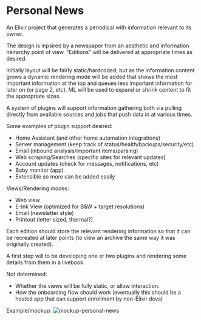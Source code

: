 # Personal News
An Elixir project that generates a periodical with information relevant to its owner.

The design is inpsired by a newspaper from an aesthetic and information
heirarchy point of view. "Editions" will be delivered at appropriate times as
desired.

Initially layout will be fairly static/hardcoded, but as the information
content grows a dynamic rendering mode will be added that shows the most
important information at the top and queues less important information for
later on (or page 2, etc). ML will be used to expand or shrink content to fit
the appropriate sizes.

A system of plugins will support information gathering both via pulling
directly from available sources and jobs that push data in at various times.

Some examples of plugin support desired:
 - Home Assistant (and other home automation integrations)
 - Server management (keep track of status/health/backups/security/etc)
 - Email (inbound analysis/important items/parsing)
 - Web scraping/Searches (specific sites for relevant updates)
 - Account updates (check for messages, notifications, etc)
 - Baby monitor (app)
 - Extensible so more can be added easily

Views/Rendering modes:
 - Web view
 - E-Ink View (optimized for B&W + target resolutions)
 - Email (newsletter style)
 - Printout (letter sized, thermal?)

Each edition should store the relevant rendering information so that it can be
recreated at later points (to view an archive the same way it was originally
created).

A first step will to be developing one or two plugins and rendering some
details from them in a livebook.

Not determined:
 - Whether the views will be fully static, or allow interaction.
 - How the onboarding flow should work (eventually this should be a hosted app
   that can support enrollment by non-Elixir devs)

Example/mockup:
![mockup-personal-news](https://github.com/elixirlearners/personal_news/assets/1295934/f0261daf-ceb7-489c-94cc-3cb680b81f5c)


